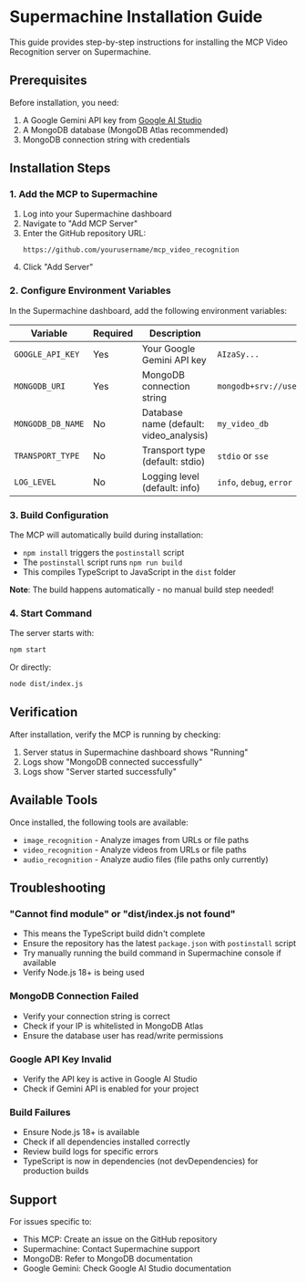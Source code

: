 # Supermachine Installation Guide

This guide provides step-by-step instructions for installing the MCP Video Recognition server on Supermachine.

## Prerequisites

Before installation, you need:
1. A Google Gemini API key from [Google AI Studio](https://makersuite.google.com/app/apikey)
2. A MongoDB database (MongoDB Atlas recommended)
3. MongoDB connection string with credentials

## Installation Steps

### 1. Add the MCP to Supermachine

1. Log into your Supermachine dashboard
2. Navigate to "Add MCP Server"
3. Enter the GitHub repository URL:
   ```
   https://github.com/yourusername/mcp_video_recognition
   ```
4. Click "Add Server"

### 2. Configure Environment Variables

In the Supermachine dashboard, add the following environment variables:

| Variable | Required | Description | Example |
|----------|----------|-------------|---------|
| `GOOGLE_API_KEY` | Yes | Your Google Gemini API key | `AIzaSy...` |
| `MONGODB_URI` | Yes | MongoDB connection string | `mongodb+srv://user:pass@cluster.mongodb.net/` |
| `MONGODB_DB_NAME` | No | Database name (default: video_analysis) | `my_video_db` |
| `TRANSPORT_TYPE` | No | Transport type (default: stdio) | `stdio` or `sse` |
| `LOG_LEVEL` | No | Logging level (default: info) | `info`, `debug`, `error` |

### 3. Build Configuration

The MCP will automatically build during installation:
- `npm install` triggers the `postinstall` script
- The `postinstall` script runs `npm run build`
- This compiles TypeScript to JavaScript in the `dist` folder

**Note**: The build happens automatically - no manual build step needed!

### 4. Start Command

The server starts with:
```bash
npm start
```

Or directly:
```bash
node dist/index.js
```

## Verification

After installation, verify the MCP is running by checking:
1. Server status in Supermachine dashboard shows "Running"
2. Logs show "MongoDB connected successfully"
3. Logs show "Server started successfully"

## Available Tools

Once installed, the following tools are available:

- `image_recognition` - Analyze images from URLs or file paths
- `video_recognition` - Analyze videos from URLs or file paths
- `audio_recognition` - Analyze audio files (file paths only currently)

## Troubleshooting

### "Cannot find module" or "dist/index.js not found"
- This means the TypeScript build didn't complete
- Ensure the repository has the latest `package.json` with `postinstall` script
- Try manually running the build command in Supermachine console if available
- Verify Node.js 18+ is being used

### MongoDB Connection Failed
- Verify your connection string is correct
- Check if your IP is whitelisted in MongoDB Atlas
- Ensure the database user has read/write permissions

### Google API Key Invalid
- Verify the API key is active in Google AI Studio
- Check if Gemini API is enabled for your project

### Build Failures
- Ensure Node.js 18+ is available
- Check if all dependencies installed correctly
- Review build logs for specific errors
- TypeScript is now in dependencies (not devDependencies) for production builds

## Support

For issues specific to:
- This MCP: Create an issue on the GitHub repository
- Supermachine: Contact Supermachine support
- MongoDB: Refer to MongoDB documentation
- Google Gemini: Check Google AI Studio documentation